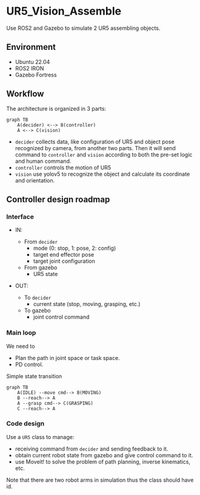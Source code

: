 # UR5_Vision_Assemble
Use ROS2 and Gazebo to simulate 2 UR5 assembling objects. 

## Environment

* Ubuntu 22.04
* ROS2 IRON
* Gazebo Fortress

## Workflow

The architecture is organized in 3 parts:

```mermaid
graph TB
    A(decider) <--> B(controller)
    A <--> C(vision)
```

* `decider` collects data, like configuration of UR5 and object pose recognized by camera, from another two parts. Then it will send command to `controller` and `vision` according to both the pre-set logic and human command. 
* `controller` controls the motion of UR5
* `vision` use yolov5 to recognize the object and calculate its coordinate and orientation.


## Controller design roadmap

### Interface 

* IN: 
    * From `decider`
        * mode (0: stop, 1: pose, 2: config)
        * target end effector pose
        * target joint configuration
    * From gazebo
        * UR5 state

* OUT:
    * To `decider`
        * current state (stop, moving, grasping, etc.)
    * To gazebo
        * joint control command

### Main loop

We need to 
* Plan the path in joint space or task space. 
* PD control.

Simple state transition

```mermaid
graph TB
    A(IDLE) --move cmd--> B(MOVING) 
    B --reach--> A
    A --grasp cmd--> C(GRASPING)
    C --reach--> A
```

### Code design

Use a `UR5` class to manage: 
* receiving command from `decider` and sending feedback to it. 
* obtain current robot state from gazebo and give control command to it. 
* use Moveit! to solve the problem of path planning, inverse kinematics, etc. 

Note that there are two robot arms in simulation thus the class should have id. 

